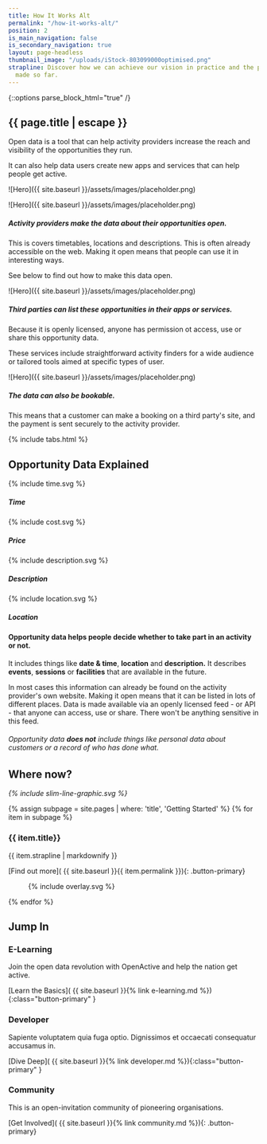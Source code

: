```yaml
---
title: How It Works Alt
permalink: "/how-it-works-alt/"
position: 2
is_main_navigation: false
is_secondary_navigation: true
layout: page-headless
thumbnail_image: "/uploads/iStock-803099000optimised.png"
strapline: Discover how we can achieve our vision in practice and the progress we’ve
  made so far.
---
```


{::options parse_block_html="true" /}

<!--  ---------------->
<!-- HERO BLOCK -->
<!--  ---------------->
<article class="hero--simple">
<div class="two">

<h1>{{ page.title | escape }}</h1>

Open data is a tool that can help activity providers increase the reach and visibility of the opportunities they run.

It can also help data users create new apps and services that can help people get active.

</div>
<div class="two">


![Hero]({{ site.baseurl }}/assets/images/placeholder.png)

</div>
</article>



<article>
<div class="three">
![Hero]({{ site.baseurl }}/assets/images/placeholder.png)

##### Activity providers make the data about their opportunities open.

This is covers timetables, locations and descriptions. This is often already accessible on the web. Making it open means that people can use it in interesting ways.

See below to find out how to make this data open.

</div>
<div class="three">
![Hero]({{ site.baseurl }}/assets/images/placeholder.png)

##### Third parties can list these opportunities in their apps or services.

Because it is openly licensed, anyone has permission ot access, use or share this opportunity data.

These services include straightforward activity finders for a wide audience or tailored tools aimed at specific types of user.

</div>
<div class="three">
![Hero]({{ site.baseurl }}/assets/images/placeholder.png)

##### The data can also be bookable.

This means that a customer can make a booking on a third party's site, and the payment is sent securely to the activity provider.

</div>
</article>


<!--  ---------------->
<!-- TABS -->
<!--  ---------------->
{% include tabs.html %}


<!--  ---------------->
<!-- WHAT IS OPPORTUNITY DATA -->
<!--  ---------------->
<article markdown="0" class="opportunity-data title-row">
<h2 class="sub-heading-two">Opportunity Data Explained</h2>
<div class="four">{% include time.svg %}
<h5>Time</h5>
</div>
<div class="four">{% include cost.svg %}
<h5>Price</h5>
</div>
<div class="four">{% include description.svg %}
<h5>Description</h5>
</div>
<div class="four">{% include location.svg %}
<h5>Location</h5>
</div>
</article>

<article>
<div class="one">

#### Opportunity data helps people decide whether to take part in an activity or not.
It includes things like **date & time**, **location** and **description.** It describes **events**, **sessions** or **facilities** that are available in the future.

In most cases this information can already be found on the activity provider's own website. Making it open means that it can be listed in lots of different places. Data is made available via an openly licensed feed - or API - that anyone can access, use or share. There won't be anything sensitive in this feed.

###### Opportunity data **does not** include things like personal data about customers or a record of who has done what.

</div>
</article>


<!--  ---------------->
<!-- GETTING STARTED CALL TO ACTION -->
<!--  ---------------->
<article markdown="0" class="call_to_action--full-width">
<h2 class="sub-heading-two">Where now?</h2>
<i class="line-graphic">{% include slim-line-graphic.svg %}</i>

<div markdown="1" class="one">


{% assign subpage = site.pages | where: 'title', 'Getting Started' %}
{% for item in subpage %}
### {{ item.title}}
{{ item.strapline | markdownify }}

[Find out more]( {{ site.baseurl }}{{ item.permalink }}){: .button-primary}

</div>
<figure>
<div class="mask">{% include overlay.svg %}</div>
<div class="image" style="background: url({{ site.baseurl }}{{ item.thumbnail_image }})center center / cover no-repeat;"></div>
</figure>
{% endfor %}



</article>

<!--  ---------------->
<!-- LEARN/DEVELOP CALL TO ACTION -->
<!--  ---------------->
<article class="call_to_action title-row ">
<h2 class="sub-heading-two">Jump In</h2>
<div class="subgrid">
<div class="three">

### E-Learning
Join the open data revolution with OpenActive and help the nation get active.

[Learn the Basics]( {{ site.baseurl }}{% link e-learning.md %}){:class="button-primary" }

</div>
<div class="three">

### Developer
Sapiente voluptatem quia fuga optio. Dignissimos et occaecati consequatur accusamus in.

[Dive Deep]( {{ site.baseurl }}{% link developer.md %}){:class="button-primary" }

</div>
<div class="three">

### Community
This is an open-invitation community of pioneering organisations.

[Get Involved]( {{ site.baseurl }}{% link community.md %}){: .button-primary}

</div>
</div>
</article>

